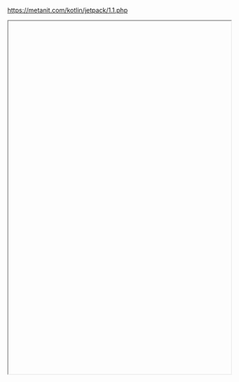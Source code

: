 https://metanit.com/kotlin/jetpack/1.1.php


<iframe 
		height = 800
		width = 100%
		padding = 0 0
		